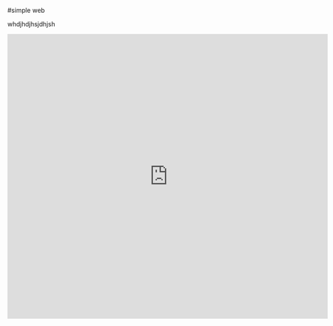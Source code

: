 #simple web

whdjhdjhsjdhjsh

<iframe width= "720" height="640" src="https://datastudio.google.com/embed/reporting/1bc70111-2f23-413a-98d4-d4e5135d250e/page/rITIC" frameborder="0" style="border:0" allowfullscreen></iframe>

